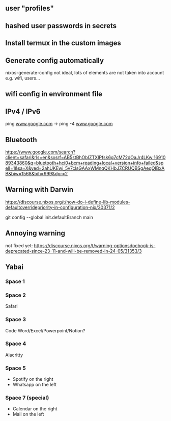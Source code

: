 ## user "profiles"

## hashed user passwords in secrets

## Install termux in the custom images

## Generate config automatically

nixos-generate-config
not ideal, lots of elements are not taken into account e.g. wifi, users...

## wifi config in environment file

## IPv4 / IPv6

ping www.google.com -> ping -4 www.google.com

## Bluetooth

https://www.google.com/search?client=safari&rls=en&sxsrf=AB5stBhObIZTXIPfsk6g7cM72dOaJr4LKw:1691089343860&q=bluetooth+hci0+bcm+reading+local+version+info+failed&spell=1&sa=X&ved=2ahUKEwi_5v7clsGAAxWMnqQKHbJZCRUQBSgAegQIBxAB&biw=1568&bih=999&dpr=2

## Warning with Darwin

https://discourse.nixos.org/t/how-do-i-define-lib-modules-defaultoverridepriority-in-configuration-nix/30371/2

git config --global init.defaultBranch main

## Annoying warning
not fixed yet:
https://discourse.nixos.org/t/warning-optionsdocbook-is-deprecated-since-23-11-and-will-be-removed-in-24-05/31353/3

## Yabai
### Space 1

### Space 2

Safari

### Space 3

Code
Word/Excel/Powerpoint/Notion?

### Space 4

Alacritty

### Space 5
- Spotify on the right
- Whatsapp on the left

### Space 7 (special)

- Calendar on the right
- Mail on the left
